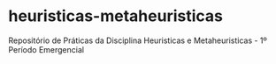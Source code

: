# heuristicas-metaheuristicas
Repositório de Práticas da Disciplina Heuristicas e Metaheuristicas - 1º Período Emergencial
